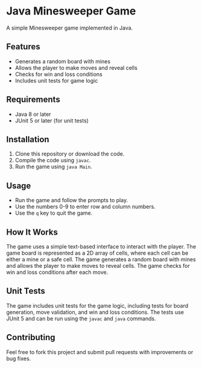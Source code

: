 # Java Minesweeper Game

A simple Minesweeper game implemented in Java.

## Features

* Generates a random board with mines
* Allows the player to make moves and reveal cells
* Checks for win and loss conditions
* Includes unit tests for game logic

## Requirements

* Java 8 or later
* JUnit 5 or later (for unit tests)

## Installation

1. Clone this repository or download the code.
2. Compile the code using `javac`.
3. Run the game using `java Main`.

## Usage

* Run the game and follow the prompts to play.
* Use the numbers 0-9 to enter row and column numbers.
* Use the `q` key to quit the game.

## How It Works

The game uses a simple text-based interface to interact with the player. The game board is represented as a 2D array of cells, where each cell can be either a mine or a safe cell. The game generates a random board with mines and allows the player to make moves to reveal cells. The game checks for win and loss conditions after each move.

## Unit Tests

The game includes unit tests for the game logic, including tests for board generation, move validation, and win and loss conditions. The tests use JUnit 5 and can be run using the `javac` and `java` commands.

## Contributing

Feel free to fork this project and submit pull requests with improvements or bug fixes.

